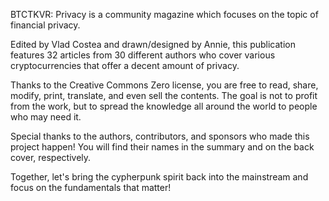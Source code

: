 BTCTKVR: Privacy is a community magazine which focuses on the topic of financial privacy. 

Edited by Vlad Costea and drawn/designed by Annie, this publication features 32 articles from 30 different authors who cover various cryptocurrencies that offer a decent amount of privacy. 

Thanks to the Creative Commons Zero license, you are free to read, share, modify, print, translate, and even sell the contents. The goal is not to profit from the work, but to spread the knowledge all around the world to people who may need it.

Special thanks to the authors, contributors, and sponsors who made this project happen! You will find their names in the summary and on the back cover, respectively.

Together, let's bring the cypherpunk spirit back into the mainstream and focus on the fundamentals that matter!
